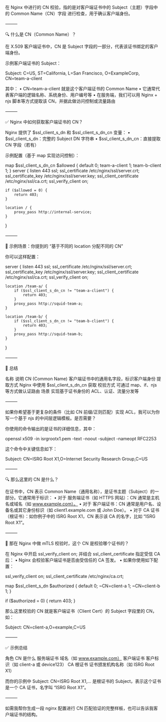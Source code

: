 在 Nginx 中进行的 CN 校验，指的是对客户端证书中的 Subject（主题）字段中的 Common Name（CN）字段 进行检查，用于确认客户端身份。

⸻

🔍 什么是 CN（Common Name）？

在 X.509 客户端证书中，CN 是 Subject 字段的一部分，代表该证书绑定的客户端身份。

示例客户端证书的 Subject：

Subject: C=US, ST=California, L=San Francisco, O=ExampleCorp, CN=team-a-client

其中：
	•	CN=team-a-client 就是这个客户端证书的 Common Name
	•	它通常代表客户端的逻辑名称、系统身份、用户编号等
	•	在服务端，我们可以用 Nginx + njs 脚本等方式提取该 CN，并据此做访问控制或流量路由

⸻

✅ Nginx 中如何获取客户端证书的 CN？

Nginx 提供了 $ssl_client_s_dn 和 $ssl_client_s_dn_cn 变量：
	•	$ssl_client_s_dn：完整的 Subject DN 字符串
	•	$ssl_client_s_dn_cn：直接提取 CN 字段（若有）

示例配置（基于 map 实现访问控制）：

map $ssl_client_s_dn_cn $allowed {
    default           0;
    team-a-client     1;
    team-b-client     1;
}
server {
    listen 443 ssl;
    ssl_certificate     /etc/nginx/ssl/server.crt;
    ssl_certificate_key /etc/nginx/ssl/server.key;
    ssl_client_certificate /etc/nginx/ssl/ca.crt;
    ssl_verify_client on;

    if ($allowed = 0) {
        return 403;
    }

    location / {
        proxy_pass http://internal-service;
    }
}


⸻

🚦 示例场景：你提到的 “基于不同的 location 分配不同的 CN”

你可以这样配置：

server {
    listen 443 ssl;
    ssl_certificate     /etc/nginx/ssl/server.crt;
    ssl_certificate_key /etc/nginx/ssl/server.key;
    ssl_client_certificate /etc/nginx/ssl/ca.crt;
    ssl_verify_client on;

    location /team-a/ {
        if ($ssl_client_s_dn_cn != "team-a-client") {
            return 403;
        }
        proxy_pass http://squid-team-a;
    }

    location /team-b/ {
        if ($ssl_client_s_dn_cn != "team-b-client") {
            return 403;
        }
        proxy_pass http://squid-team-b;
    }
}


⸻

🔐 总结

名称	说明
CN (Common Name)	客户端证书中的通用名字段，标识客户端身份
提取方式	Nginx 中使用 $ssl_client_s_dn_cn 获取
校验方式	可通过 map、if、njs 等方式做认证路由
场景	实现基于证书身份的 ACL、认证、流量分发等


⸻

如果你希望基于更复杂的条件（比如 CN 前缀/正则匹配）实现 ACL，我可以为你写一个基于 njs 的中间层逻辑模板。是否需要？


你使用的命令输出的是证书的详细信息，其中：

openssl x509 -in isrgrootx1.pem -text -noout -subject -nameopt RFC2253

这个命令中关键信息如下：

Subject: CN=ISRG Root X1,O=Internet Security Research Group,C=US


⸻

🔍 那么这里的 CN 是什么？

在证书中，CN 表示 Common Name（通用名称），是证书主题（Subject）的一部分。它通常用于标识：
	•	对于 服务端证书（如 HTTPS 网站）：CN 通常是主机名或域名（如 www.example.com）。
	•	对于 客户端证书：CN 通常是用户名、设备名或其它身份标识（如 client1.example.com 或 John Doe）。
	•	对于 CA 证书（根证书）：如你例子中的 ISRG Root X1，CN 表示该 CA 的名字，比如 “ISRG Root X1”。

⸻

🔐 那在 Nginx 中做 mTLS 校验时，这个 CN 是校验哪个证书的？

在 Nginx 中开启 ssl_verify_client on; 并结合 ssl_client_certificate 指定受信 CA 后：
	•	Nginx 会校验客户端证书是否由受信任的 CA 签发。
	•	如果你使用如下配置：

ssl_verify_client on;
ssl_client_certificate /etc/nginx/ca.crt;

map $ssl_client_s_dn $authorized {
    default         0;
    ~CN=client-a    1;
    ~CN=client-b    1;
}

if ($authorized = 0) {
    return 403;
}

那么这里校验的 CN 就是客户端证书（Client Cert）的 Subject 字段里的 CN，如：

Subject: CN=client-a,O=example,C=US



⸻

✅ 示例总结

角色	CN 是什么
服务端证书	域名（如 www.example.com）
客户端证书	客户标识（如 client-a 或 device123）
CA 根证书	证书颁发机构名称（如 ISRG Root X1）

而你的示例中 Subject: CN=ISRG Root X1,... 是根证书的 Subject，表示这个证书是一个 CA 证书，名字叫 “ISRG Root X1”。

⸻

如需我帮你生成一段 nginx 配置进行 CN 匹配验证的完整样板，也可以告诉我客户端证书的结构。
